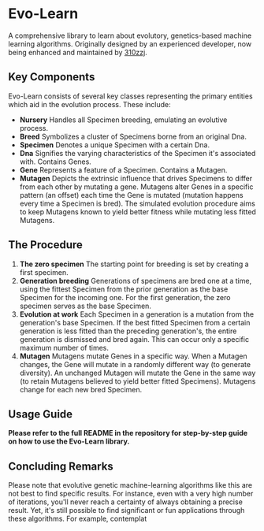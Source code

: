 # Evo-Learn
A comprehensive library to learn about evolutory, genetics-based machine learning algorithms. Originally designed by an experienced developer, now being enhanced and maintained by [310zzj](https://github.com/310zzj).

## Key Components
Evo-Learn consists of several key classes representing the primary entities which aid in the evolution process. These include:
- **Nursery** Handles all Specimen breeding, emulating an evolutive process.
- **Breed** Symbolizes a cluster of Specimens borne from an original Dna.
- **Specimen** Denotes a unique Specimen with a certain Dna.
- **Dna** Signifies the varying characteristics of the Specimen it's associated with. Contains Genes.
- **Gene** Represents a feature of a Specimen. Contains a Mutagen.
- **Mutagen** Depicts the extrinsic influence that drives Specimens to differ from each other by mutating a gene. Mutagens alter Genes in a specific pattern (an offset) each time the Gene is mutated (mutation happens every time a Specimen is bred). The simulated evolution procedure aims to keep Mutagens known to yield better fitness while mutating less fitted Mutagens.

## The Procedure
1. **The zero specimen** The starting point for breeding is set by creating a first specimen. 
2. **Generation breeding** Generations of specimens are bred one at a time, using the fittest Specimen from the prior generation as the base Specimen for the incoming one. For the first generation, the zero specimen serves as the base Specimen.
3. **Evolution at work** Each Specimen in a generation is a mutation from the generation's base Specimen. If the best fitted Specimen from a certain generation is less fitted than the preceding generation's, the entire generation is dismissed and bred again. This can occur only a specific maximum number of times.
4. **Mutagen** Mutagens mutate Genes in a specific way. When a Mutagen changes, the Gene will mutate in a randomly different way (to generate diversity). An unchanged Mutagen will mutate the Gene in the same way (to retain Mutagens believed to yield better fitted Specimens). Mutagens change for each new bred Specimen.

## Usage Guide
**Please refer to the full README in the repository for step-by-step guide on how to use the Evo-Learn library.**

## Concluding Remarks
Please note that evolutive genetic machine-learning algorithms like this are not best to find specific results. For instance, even with a very high number of iterations, you'll never reach a certainty of always obtaining a precise result. Yet, it's still possible to find significant or fun applications through these algorithms. For example, contemplat